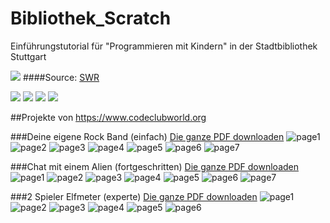 # Bibliothek_Scratch
Einführungstutorial für "Programmieren mit Kindern" in der Stadtbibliothek Stuttgart

<img src="http://www.swr.de/-/id=18334170/property=gallery/pubVersion=3/burxgj/Ein%20Kind%20%20sitzt%20vor%20einem%20Computer.jpg"></img>
####Source: <a href="http://www.swr.de/landesschau-aktuell/bw/stuttgart/stadtbibliothek-stuttgart-bilder-zum-fuenfjaehrigen-jubilaeum/-/id=1592/did=18334662/gp1=18334662/gp2=18334170/nid=1592/vv=gallery/1ub7gvz/index.html" target="_blank">SWR</a>

<img src="img/1.JPG"></img>
<img src="img/2.JPG"></img>
<img src="img/3.jpeg"></img>
<img src="img/4.jpg"></img>

##Projekte von https://www.codeclubworld.org

###Deine eigene Rock Band (einfach)
<a href='./easy_task/easy_scratch.pdf'>Die ganze PDF downloaden</a>
![page1](./easy_task/p1.jpg)
![page2](./easy_task/p2.jpg)
![page3](./easy_task/p3.jpg)
![page4](./easy_task/p4.jpg)
![page5](./easy_task/p5.jpg)
![page6](./easy_task/p6.jpg)
![page7](./easy_task/p7.jpg)

###Chat mit einem Alien (fortgeschritten)
<a href='./intermed_task/intermed_task.pdf'>Die ganze PDF downloaden</a>
![page1](./intermed_task/p1.jpg)
![page2](./intermed_task/p2.jpg)
![page3](./intermed_task/p3.jpg)
![page4](./intermed_task/p4.jpg)
![page5](./intermed_task/p5.jpg)
![page6](./intermed_task/p6.jpg)
![page7](./intermed_task/p7.jpg)

###2 Spieler Elfmeter (experte)
<a href='./hard_task/hard_scratch.pdf'>Die ganze PDF downloaden</a>
![page1](./hard_task/p1.jpg)
![page2](./hard_task/p2.jpg)
![page3](./hard_task/p3.jpg)
![page4](./hard_task/p4.jpg)
![page5](./hard_task/p5.jpg)
![page6](./hard_task/p6.jpg)
